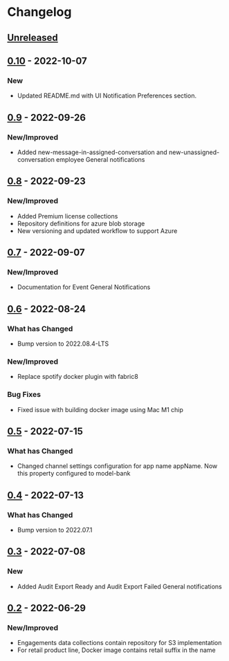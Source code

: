 # Changelog

## [Unreleased]

## [0.10] - 2022-10-07

### New

-   Updated README.md with UI Notification Preferences section.

## [0.9] - 2022-09-26

### New/Improved

-   Added new-message-in-assigned-conversation and new-unassigned-conversation employee General notifications

## [0.8] - 2022-09-23

### New/Improved

-   Added Premium license collections
-   Repository definitions for azure blob storage
-   New versioning and updated workflow to support Azure

## [0.7] - 2022-09-07

### New/Improved

-   Documentation for Event General Notifications

## [0.6] - 2022-08-24

### What has Changed

-   Bump version to 2022.08.4-LTS

### New/Improved

-   Replace spotify docker plugin with fabric8

### Bug Fixes

-   Fixed issue with building docker image using Mac M1 chip

## [0.5] - 2022-07-15

### What has Changed

-   Changed channel settings configuration for app name appName. Now this property configured to model-bank

## [0.4] - 2022-07-13

### What has Changed

-   Bump version to 2022.07.1

## [0.3] - 2022-07-08

### New

-   Added Audit Export Ready and Audit Export Failed General notifications

## [0.2] - 2022-06-29

### New/Improved

-   Engagements data collections contain repository for S3 implementation
-   For retail product line, Docker image contains retail suffix in the name

[Unreleased]: https://github.com/baas-devops-reference/engagements-data/compare/0.10...HEAD

[0.10]: https://github.com/baas-devops-reference/engagements-data/compare/0.9...0.10

[0.9]: https://github.com/baas-devops-reference/engagements-data/compare/0.8...0.9

[0.8]: https://github.com/baas-devops-reference/engagements-data/compare/0.7...0.8

[0.7]: https://github.com/baas-devops-reference/engagements-data/compare/0.6...0.7

[0.6]: https://github.com/baas-devops-reference/engagements-data/compare/0.6...0.6

[0.6]: https://github.com/baas-devops-reference/engagements-data/compare/0.5...0.6

[0.5]: https://github.com/baas-devops-reference/engagements-data/compare/0.4...0.5

[0.4]: https://github.com/baas-devops-reference/engagements-data/compare/0.3...0.4

[0.3]: https://github.com/baas-devops-reference/engagements-data/compare/0.2...0.3

[0.2]: https://github.com/baas-devops-reference/engagements-data/compare/8fe33420978622cbcb885ed88c97028d2a195524...0.2
